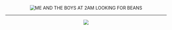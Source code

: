 <p align="center">
  <img src="https://github.com/ryderbelserion/ryderbelserion/assets/52214219/4f1ceff1-500b-4430-9d72-33a44abded36" alt="ME AND THE BOYS AT 2AM LOOKING FOR BEANS">
</p>

---
<p align="center">
  <a href="https://discord.com/users/209853986646261762"><img src="https://lanyard.cnrad.dev/api/209853986646261762?showDisplayName=true&theme=dark&bg=" /></a>
</p>
